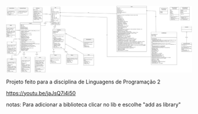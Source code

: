 ![](diagramaParte2.png?raw=true "Diagrama UML")

Projeto feito para a disciplina de Linguagens de Programação 2

https://youtu.be/jaJsQ7i4i50

notas:
Para adicionar a biblioteca clicar no lib e escolhe "add as library"
